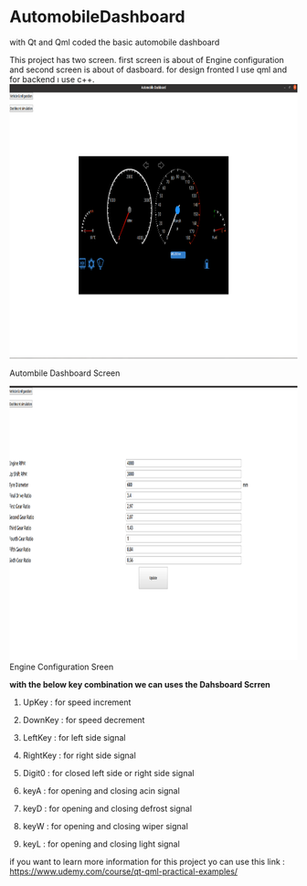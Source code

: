 # AutomobileDashboard
with Qt and Qml coded the basic automobile dashboard

This project has two screen. first screen is about of Engine configuration and second screen is about of dasboard. for design fronted I use qml and for backend ı use c++.
<img src="https://github.com/eemurat3/AutomobileDashboard/blob/main/Images/Screenshot%20from%202021-12-16%2012-24-25.png" alt="Automobile Dashboard" width="800" height ="480"/>

Autombile Dashboard Screen

<img src="https://github.com/eemurat3/AutomobileDashboard/blob/main/Images/Screenshot%20from%202021-12-16%2012-24-31.png" alt="Automobile Dashboard" width="800" height ="480"/>
Engine Configuration Sreen


<strong>with the below key  combination we can uses the Dahsboard Scrren</strong>

1. UpKey :  for speed increment

2. DownKey : for speed decrement

3. LeftKey : for left side signal

4. RightKey : for right side signal

5. Digit0 : for closed left side or right side signal

6. keyA : for opening and closing  acin signal

7. keyD : for opening and closing  defrost signal

8. keyW : for opening and closing  wiper signal

9. keyL : for opening and closing  light signal

if you want to learn more information for this project yo can use this link : https://www.udemy.com/course/qt-qml-practical-examples/



